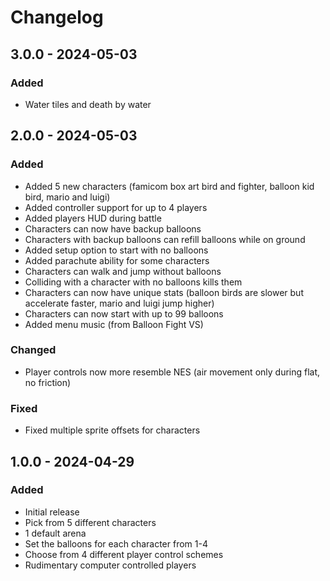 # Changelog

## 3.0.0 - 2024-05-03

### Added
- Water tiles and death by water

## 2.0.0 - 2024-05-03

### Added
- Added 5 new characters (famicom box art bird and fighter, balloon kid bird, mario and luigi)
- Added controller support for up to 4 players
- Added players HUD during battle
- Characters can now have backup balloons
- Characters with backup balloons can refill balloons while on ground
- Added setup option to start with no balloons
- Added parachute ability for some characters
- Characters can walk and jump without balloons
- Colliding with a character with no balloons kills them
- Characters can now have unique stats (balloon birds are slower but accelerate faster, mario and luigi jump higher)
- Characters can now start with up to 99 balloons
- Added menu music (from Balloon Fight VS)

### Changed

- Player controls now more resemble NES (air movement only during flat, no friction)

### Fixed
- Fixed multiple sprite offsets for characters

## 1.0.0 - 2024-04-29

### Added

- Initial release
- Pick from 5 different characters
- 1 default arena
- Set the balloons for each character from 1-4
- Choose from 4 different player control schemes
- Rudimentary computer controlled players